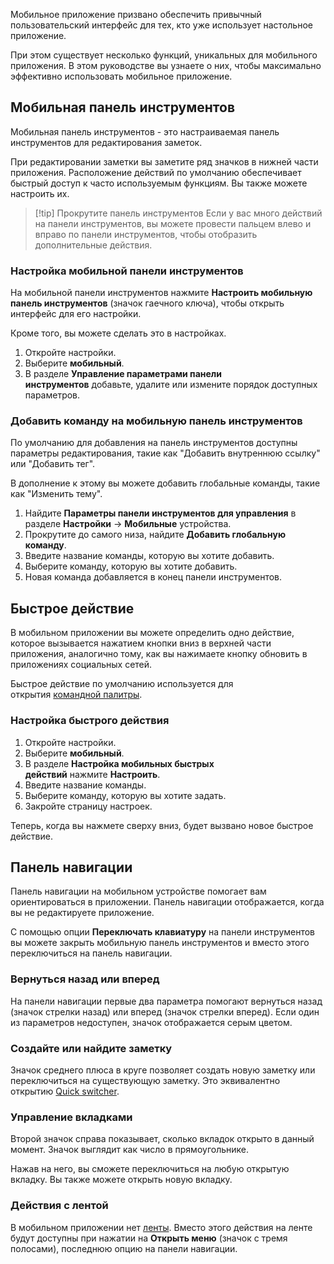 Мобильное приложение призвано обеспечить привычный пользовательский интерфейс для тех, кто уже использует настольное приложение.

При этом существует несколько функций, уникальных для мобильного приложения. В этом руководстве вы узнаете о них, чтобы максимально эффективно использовать мобильное приложение.

## Мобильная панель инструментов

Мобильная панель инструментов - это настраиваемая панель инструментов для редактирования заметок.

При редактировании заметки вы заметите ряд значков в нижней части приложения. Расположение действий по умолчанию обеспечивает быстрый доступ к часто используемым функциям. Вы также можете настроить их.

>[!tip] Прокрутите панель инструментов
>Если у вас много действий на панели инструментов, вы можете провести пальцем влево и вправо по панели инструментов, чтобы отобразить дополнительные действия.

### Настройка мобильной панели инструментов

На мобильной панели инструментов нажмите **Настроить мобильную панель инструментов** (значок гаечного ключа), чтобы открыть интерфейс для его настройки.

Кроме того, вы можете сделать это в настройках.

1. Откройте настройки.
2. Выберите **мобильный**.
3. В разделе **Управление параметрами панели инструментов** добавьте, удалите или измените порядок доступных параметров.

### Добавить команду на мобильную панель инструментов

По умолчанию для добавления на панель инструментов доступны параметры редактирования, такие как "Добавить внутреннюю ссылку" или "Добавить тег".

В дополнение к этому вы можете добавить глобальные команды, такие как "Изменить тему".

1. Найдите **Параметры панели инструментов для управления** в разделе **Настройки** → **Мобильные** устройства.
2. Прокрутите до самого низа, найдите **Добавить глобальную команду**.
3. Введите название команды, которую вы хотите добавить.
4. Выберите команду, которую вы хотите добавить.
5. Новая команда добавляется в конец панели инструментов.

## Быстрое действие

В мобильном приложении вы можете определить одно действие, которое вызывается нажатием кнопки вниз в верхней части приложения, аналогично тому, как вы нажимаете кнопку обновить в приложениях социальных сетей.

Быстрое действие по умолчанию используется для открытия [командной палитры](https://help.obsidian.md/Plugins/Command+palette).

### Настройка быстрого действия

1. Откройте настройки.
2. Выберите **мобильный**.
3. В разделе **Настройка мобильных быстрых действий** нажмите **Настроить**.
4. Введите название команды.
5. Выберите команду, которую вы хотите задать.
6. Закройте страницу настроек.

Теперь, когда вы нажмете сверху вниз, будет вызвано новое быстрое действие.

## Панель навигации

Панель навигации на мобильном устройстве помогает вам ориентироваться в приложении. Панель навигации отображается, когда вы не редактируете приложение.

С помощью опции **Переключать клавиатуру** на панели инструментов вы можете закрыть мобильную панель инструментов и вместо этого переключиться на панель навигации.

### Вернуться назад или вперед

На панели навигации первые два параметра помогают вернуться назад (значок стрелки назад) или вперед (значок стрелки вперед). Если один из параметров недоступен, значок отображается серым цветом.

### Создайте или найдите заметку

Значок среднего плюса в круге позволяет создать новую заметку или переключиться на существующую заметку. Это эквивалентно открытию [Quick switcher](https://help.obsidian.md/Plugins/Quick+switcher).

### Управление вкладками

Второй значок справа показывает, сколько вкладок открыто в данный момент. Значок выглядит как число в прямоугольнике.

Нажав на него, вы сможете переключиться на любую открытую вкладку. Вы также можете открыть новую вкладку.

### Действия с лентой

В мобильном приложении нет [ленты](https://help.obsidian.md/User+interface/Workspace/Ribbon). Вместо этого действия на ленте будут доступны при нажатии на **Открыть меню** (значок с тремя полосами), последнюю опцию на панели навигации.